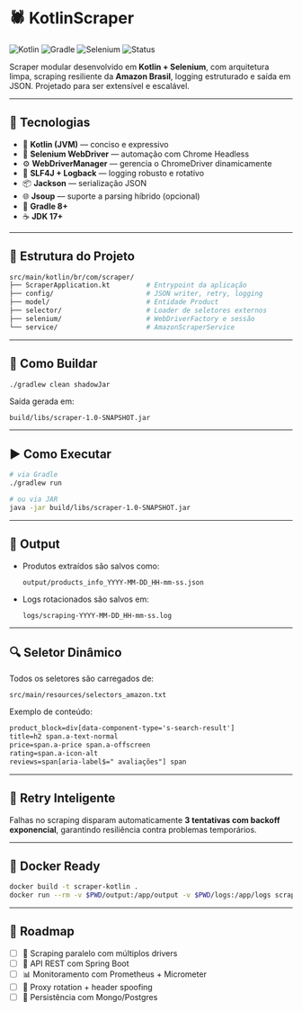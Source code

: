 
# 🕷️ KotlinScraper

![Kotlin](https://img.shields.io/badge/kotlin-1.9-blueviolet)
![Gradle](https://img.shields.io/badge/gradle-8.10-green)
![Selenium](https://img.shields.io/badge/selenium-4.19.1-lightgrey)
![Status](https://img.shields.io/badge/status-working-success)

Scraper modular desenvolvido em **Kotlin + Selenium**, com arquitetura limpa, scraping resiliente da **Amazon Brasil**, logging estruturado e saída em JSON. Projetado para ser extensível e escalável.

---

## 🚀 Tecnologias

- 🧠 **Kotlin (JVM)** — conciso e expressivo
- 🧪 **Selenium WebDriver** — automação com Chrome Headless
- ⚙️ **WebDriverManager** — gerencia o ChromeDriver dinamicamente
- 🧾 **SLF4J + Logback** — logging robusto e rotativo
- 📦 **Jackson** — serialização JSON
- 🌐 **Jsoup** — suporte a parsing híbrido (opcional)
- 🐘 **Gradle 8+**
- ☕ **JDK 17+**

---

## 📁 Estrutura do Projeto

```bash
src/main/kotlin/br/com/scraper/
├── ScraperApplication.kt         # Entrypoint da aplicação
├── config/                       # JSON writer, retry, logging
├── model/                        # Entidade Product
├── selector/                     # Loader de seletores externos
├── selenium/                     # WebDriverFactory e sessão
└── service/                      # AmazonScraperService
```

---

## 🔧 Como Buildar

```bash
./gradlew clean shadowJar
```

Saída gerada em:

```
build/libs/scraper-1.0-SNAPSHOT.jar
```

---

## ▶️ Como Executar

```bash
# via Gradle
./gradlew run

# ou via JAR
java -jar build/libs/scraper-1.0-SNAPSHOT.jar
```

---

## 📄 Output

- Produtos extraídos são salvos como:
  ```
  output/products_info_YYYY-MM-DD_HH-mm-ss.json
  ```
- Logs rotacionados são salvos em:
  ```
  logs/scraping-YYYY-MM-DD_HH-mm-ss.log
  ```

---

## 🔍 Seletor Dinâmico

Todos os seletores são carregados de:

```
src/main/resources/selectors_amazon.txt
```

Exemplo de conteúdo:

```txt
product_block=div[data-component-type='s-search-result']
title=h2 span.a-text-normal
price=span.a-price span.a-offscreen
rating=span.a-icon-alt
reviews=span[aria-label$=" avaliações"] span
```

---

## 🔄 Retry Inteligente

Falhas no scraping disparam automaticamente **3 tentativas com backoff exponencial**, garantindo resiliência contra problemas temporários.

---

## 🐳 Docker Ready

```bash
docker build -t scraper-kotlin .
docker run --rm -v $PWD/output:/app/output -v $PWD/logs:/app/logs scraper-kotlin
```

---

## 🔮 Roadmap

- [ ] 🔁 Scraping paralelo com múltiplos drivers
- [ ] 🧩 API REST com Spring Boot
- [ ] 📊 Monitoramento com Prometheus + Micrometer
- [ ] 🔀 Proxy rotation + header spoofing
- [ ] 💾 Persistência com Mongo/Postgres
